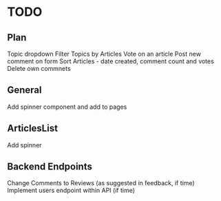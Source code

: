 # TODO

## Plan
Topic dropdown
Filter Topics by Articles 
Vote on an article
Post new comment on form 
Sort Articles - date created, comment count and votes
Delete own commnets

## General
Add spinner component and add to pages

## ArticlesList
Add spinner


## Backend Endpoints
Change Comments to Reviews (as suggested in feedback, if time)
Implement users endpoint within API (if time)
